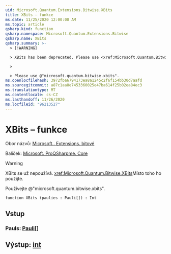 ```yaml
---
uid: Microsoft.Quantum.Extensions.Bitwise.XBits
title: XBits – funkce
ms.date: 11/25/2020 12:00:00 AM
ms.topic: article
qsharp.kind: function
qsharp.namespace: Microsoft.Quantum.Extensions.Bitwise
qsharp.name: XBits
qsharp.summary: >-
  > [!WARNING]

  > XBits has been deprecated. Please use <xref:Microsoft.Quantum.Bitwise.XBits> instead.

  >

  > Please use @"microsoft.quantum.bitwise.xbits".
ms.openlocfilehash: 3972fba6794173ea8a1245c2f6f154bb30d7aafd
ms.sourcegitcommit: a87c1aa8e7453360025e47ba614f25b02ea84ec3
ms.translationtype: MT
ms.contentlocale: cs-CZ
ms.lasthandoff: 11/26/2020
ms.locfileid: "96213527"
---
```

# <a name="xbits-function"></a>XBits – funkce

Obor názvů: [Microsoft.. Extensions. bitové](xref:Microsoft.Quantum.Extensions.Bitwise)

Balíček: [Microsoft. ProQSharpme. Core](https://nuget.org/packages/Microsoft.Quantum.QSharp.Core)


> [!WARNING]
> XBits se už nepoužívá. <xref:Microsoft.Quantum.Bitwise.XBits>Místo toho ho použijte.
>
> Používejte @"microsoft.quantum.bitwise.xbits".



```qsharp
function XBits (paulies : Pauli[]) : Int
```


## <a name="input"></a>Vstup

### <a name="paulies--pauli"></a>Pauls: [Pauli](xref:microsoft.quantum.lang-ref.pauli)[]





## <a name="output--int"></a>Výstup: [int](xref:microsoft.quantum.lang-ref.int)

